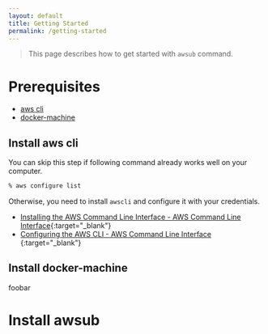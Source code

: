 ```yaml
---
layout: default
title: Getting Started
permalink: /getting-started
---
```


> This page describes how to get started with `awsub` command. 

# Prerequisites

- [aws cli](#install-aws-cli)
- [docker-machine](#install-docker-machine)

## Install aws cli

You can skip this step if following command already works well on your computer.

```sh
% aws configure list
```

Otherwise, you need to install `awscli` and configure it with your credentials.

- [Installing the AWS Command Line Interface - AWS Command Line Interface](https://docs.aws.amazon.com/cli/latest/userguide/installing.html){:target="_blank"}
- [Configuring the AWS CLI - AWS Command Line Interface ](https://docs.aws.amazon.com/cli/latest/userguide/cli-chap-getting-started.html){:target="_blank"}


## Install docker-machine

foobar

# Install awsub